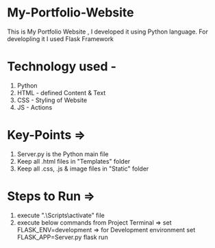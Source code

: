 # My-Portfolio-Website

This is My Portfolio Website , I developed it using Python language.
For developling it I used Flask Framework

# Technology used -
1) Python 
2) HTML - defined Content & Text
3) CSS - Styling of Website
4) JS - Actions

# Key-Points =>
1) Server.py is the Python main file
2) Keep all .html files in "Templates" folder
3) Keep all .css, .js & image files in "Static" folder

# Steps to Run =>
1) execute ".\Scripts\activate" file
2) execute below commands from Project Terminal =>
    set FLASK_ENV=development  => for Development environment
    set FLASK_APP=Server.py
    flask run
